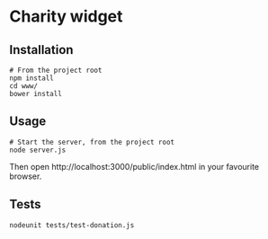 # Charity widget

## Installation

```
# From the project root
npm install
cd www/
bower install
```

## Usage

```
# Start the server, from the project root
node server.js
```

Then open http://localhost:3000/public/index.html in your favourite browser.

## Tests

```
nodeunit tests/test-donation.js
```
